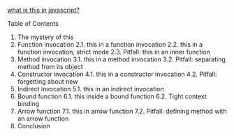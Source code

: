[what is this in javascript?](https://dmitripavlutin.com/gentle-explanation-of-this-in-javascript/)

Table of Contents

1. The mystery of this
2. Function invocation
   2.1. this in a function invocation
   2.2. this in a function invocation, strict mode
   2.3. Pitfall: this in an inner function
3. Method invocation
   3.1. this in a method invocation
   3.2. Pitfall: separating method from its object
4. Constructor invocation
   4.1. this in a constructor invocation
   4.2. Pitfall: forgetting about new
5. Indirect invocation
   5.1. this in an indirect invocation
6. Bound function
   6.1. this inside a bound function
   6.2. Tight context binding
7. Arrow function
   7.1. this in arrow function
   7.2. Pitfall: defining method with an arrow function
8. Conclusion
